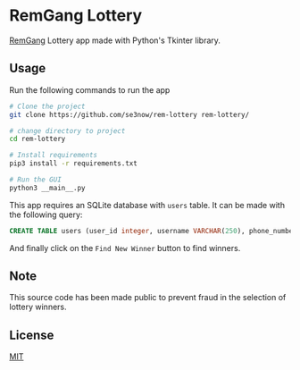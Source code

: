 # RemGang Lottery

[RemGang](https://t.me/RemGanG) Lottery app made with Python's Tkinter library.

## Usage

Run the following commands to run the app

```bash
# Clone the project
git clone https://github.com/se3now/rem-lottery rem-lottery/

# change directory to project
cd rem-lottery

# Install requirements
pip3 install -r requirements.txt

# Run the GUI
python3 __main__.py
```

This app requires an SQLite database with `users` table. It can be made with the following query:

```sql
CREATE TABLE users (user_id integer, username VARCHAR(250), phone_number integer);
```

And finally click on the `Find New Winner` button to find winners.

## Note

This source code has been made public to prevent fraud in the selection of lottery winners.

## License
[MIT](https://choosealicense.com/licenses/mit/)
